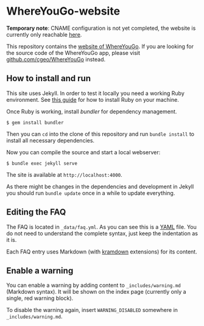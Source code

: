 # WhereYouGo-website

**Temporary note**:
CNAME configuration is not yet completed, the website is currently only reachable [here](https://www.cgeo.org/WhereYouGo-website/).

This repository contains the [website of WhereYouGo](http://www.whereyougo.org/). If you are looking for the source code of the WhereYouGo app, please visit [github.com/cgeo/WhereYouGo](https://github.com/cgeo/WhereYouGo) instead.



## How to install and run

This site uses Jekyll. In order to test it locally you need a working Ruby environment. See [this guide](https://www.ruby-lang.org/en/documentation/installation/) for how to install Ruby on your machine.

Once Ruby is working, install *bundler* for dependency management.

```
$ gem install bundler
```

Then you can `cd` into the clone of this repository and run `bundle install` to install all necessary dependencies.

Now you can compile the source and start a local webserver:

```
$ bundle exec jekyll serve
```

The site is available at `http://localhost:4000`.

As there might be changes in the dependencies and development in Jekyll you should run `bundle update` once in a while to update everything.



## Editing the FAQ

The FAQ is located in `_data/faq.yml`. As you can see this is a [YAML](http://www.yaml.org/) file. You do not need to understand the complete syntax, just keep the indentation as it is.

Each FAQ entry uses Markdown (with [kramdown](http://kramdown.gettalong.org/) extensions) for its content.



## Enable a warning

You can enable a warning by adding content to `_includes/warning.md` (Markdown syntax). It will be shown on the index page (currently only a single, red warning block).

To disable the warning again, insert `WARNING_DISABLED` somewhere in `_includes/warning.md`.
